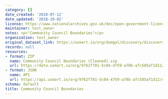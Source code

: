 ```yaml
---
category: []
date_created: '2018-07-12'
date_updated: '2018-10-02'
license: https://www.nationalarchives.gov.uk/doc/open-government-licence/version/3/
maintainer: test_owner
notes: <p>"Community Council Boundaries"</p>
organization: test_owner
original_dataset_link: https://usmart.io/org/dumgal/discovery/discovery-view-detail/1efec530-bc75-40c3-8578-e263b5d750ab
records: null
resources:
- format: ZIP
  name: Community Council Boundaries (Cleaned).zip
  url: https://data.usmart.io/org/9762f781-5c04-4759-a70b-afc585af1d12/resource?resourceGUID=8479d7d9-5c9a-4415-afff-46ddbc164fcb
- format: JSON
  name: API
  url: https://api.usmart.io/org/9762f781-5c04-4759-a70b-afc585af1d12/cd71ccc9-9e96-473b-b542-063aa16acfc1/1/urql
schema: default
title: Community Council Boundaries
---
```

